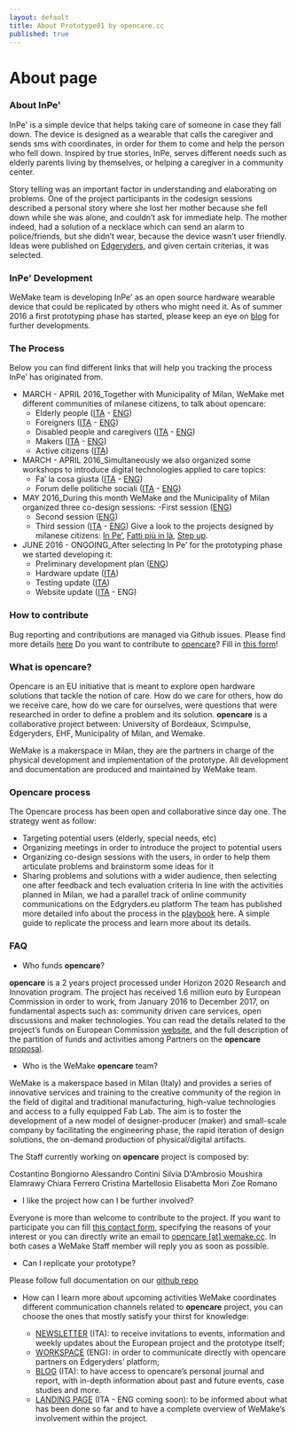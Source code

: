 ```yaml
---
layout: default
title: About Prototype01 by opencare.cc
published: true
---
```


# About page

### About InPe'
InPe' is a simple device that helps taking care of someone in case they fall down. The device is designed as a wearable that calls the caregiver and sends sms with coordinates, in order for them to come and help the person who fell down.  Inspired by true stories, InPe, serves different needs such as elderly parents living by themselves, or helping a caregiver in a community center. 


Story telling was an important factor in understanding and elaborating on problems. One of the project participants in the codesign sessions described a personal story where she lost her mother because she fell down while she was alone, and couldn’t ask for immediate help.  The mother indeed, had a solution of a necklace which can send an alarm to police/friends, but she didn’t wear, because the device wasn’t user friendly. Ideas were published on [Edgeryders](https://edgeryders.eu/en), and given certain criterias, it was selected.  


### InPe' Development
WeMake team is developing InPe' as an open source hardware wearable device that could be replicated by others who might need it.  As of summer 2016 a first prototyping phase has started, please keep an eye on [blog](http://inpe.opencare.cc/blog/) for further developments.


### The Process
Below you can find different links that will help you tracking the process InPe’ has originated from.

- MARCH - APRIL 2016_Together with Municipality of Milan, WeMake met different communities of milanese citizens, to talk about opencare:
	- Elderly people ([ITA](http://wemake.cc/2016/03/10/opencare-e-balera-al-circolo-olmi-a-milano/) - [ENG](https://edgeryders.eu/en/opencare-research/meetings-with-milanese-community-march-12th-2016))
	- Foreigners ([ITA](http://wemake.cc/2016/03/14/opencare-incontra-i-giovani-stranieri-di-villa-pallavicini/) - [ENG](https://edgeryders.eu/en/opencare-research/opencare-outreach-events-meeting-with-migrant))
	- Disabled people and caregivers ([ITA](http://wemake.cc/2016/03/29/opencare-si-presenta-alle-famiglie-con-diverse-abilita/) - [ENG](https://edgeryders.eu/en/opencare-research/opencare-outreach-events-meeting-with-families-with))
	- Makers ([ITA](http://wemake.cc/2016/03/30/opencare-al-genuino-day/) - [ENG](https://edgeryders.eu/en/opencare-research/opencare-medicina-e-cura-opensource-alessandro))
	- Active citizens ([ITA](http://wemake.cc/2016/04/18/opencare-nella-social-street-di-via-san-gottardo/))
- MARCH - APRIL 2016_Simultaneously we also organized some workshops to introduce digital technologies applied to care topics:
	- Fa’ la cosa giusta ([ITA](http://wemake.cc/2016/03/15/opencare-a-fa-la-cosa-giusta/) - [ENG](https://edgeryders.eu/en/opencare-research/prendersi-cura-con-strumenti-open-source-workshop))
	- Forum delle politiche sociali ([ITA](http://wemake.cc/2016/04/05/opencare-al-forum-delle-politiche-sociali-workshop/) - [ENG](https://edgeryders.eu/en/opencare-research/localactivity-prendersi-cura-con-strumenti-open))
- MAY 2016_During this month WeMake and the Municipality of Milan organized three co-design sessions:
	-First session ([ENG](https://edgeryders.eu/en/opencare-research/report-local-activity-co-design))
	- Second session ([ENG](https://edgeryders.eu/en/opencare-research/report-local-activity-co-design-second-session))
	- Third session ([ITA](http://wemake.cc/2016/05/30/annunciamo-il-primo-prototipo-di-opencare/) - [ENG](https://edgeryders.eu/en/opencare-research/report-local-activity-co-design-3))
Give a look to the projects designed by milanese citizens: [In Pe’](https://edgeryders.eu/en/in-p), [Fatti più in là](https://edgeryders.eu/en/fatti-pi-in-l-or-step-aside), [Step up](https://edgeryders.eu/en/step-up).
- JUNE 2016 - ONGOING_After selecting In Pe’ for the prototyping phase we started developing it:
	- Preliminary development plan ([ENG](https://edgeryders.eu/en/opencare-research/prototype01-preliminary-development-plan))
	- Hardware update ([ITA](http://wemake.cc/2016/07/25/aggiornamenti-da-in-pe-primo-prototipo-opencare/))
	- Testing update ([ITA](http://wemake.cc/2016/10/06/novita-da-in-pe-il-braccialetto-che-allerta-in-caso-di-caduta/))
	- Website update ([ITA](http://wemake.cc/2016/10/19/e-online-il-sito-del-primo-prototipo-di-opencare-in-pe/) - ENG)








### How to contribute
Bug reporting and contributions are managed via Github issues. Please find more details [here](https://github.com/opencarecc/inpe/blob/master/README.md#bug-reporting-and-contributions)
Do you want to contribute to [opencare](http://opencare.cc/)? Fill in [this form](https://docs.google.com/forms/d/e/1FAIpQLScTPawmZVqyBLP3UyFSODRTxfCiLVqVclVWYbbVpl_jrXu77w/viewform)!






### What is opencare?
Opencare is an EU initiative that is meant to explore open hardware solutions that tackle the notion of care.  How do we care for others, how do we receive care, how do we care for ourselves, were questions that were researched in order to define a problem and its solution. **opencare** is a collaborative project between: University of Bordeaux, Scimpulse, Edgeryders, EHF, Municipality of Milan, and Wemake. 


WeMake is a makerspace in Milan, they are the partners in charge of the physical development and implementation of the prototype. All development and documentation are produced and maintained by WeMake team.



### Opencare process
The Opencare process has been open and collaborative since day one.  The strategy went as follow:
- Targeting potential users (elderly, special needs, etc)
- Organizing meetings in order to introduce the project to potential users
- Organizing co-design sessions with the users, in order to help them articulate problems and brainstorm some ideas for it
- Sharing problems and solutions with a wider audience, then selecting one after feedback and tech evaluation criteria
In line with the activities planned in Milan, we had a parallel track of online community communications on the Edgryders.eu platform
The team has published more detailed info about the process in the [playbook](http://playbook.opencare.cc/) here. A simple guide to replicate the process and learn more about its details.




### FAQ


- Who funds **opencare**?


**opencare** is a 2 years project processed under Horizon 2020 Research and Innovation program. The project has received 1.6 million euro by European Commission in order to work, from January 2016 to December 2017, on fundamental aspects such as: community driven care services, open discussions and maker technologies.
You can read the details related to the project’s funds on European Commission [website](http://cordis.europa.eu/project/rcn/198824_en.html), and the full description of the partition of funds and activities among Partners on the **opencare** [proposal](https://drive.google.com/file/d/0BxnwAmGNB9t9cTFKT3NLWEFWbXM/view). 


- Who is the WeMake **opencare** team? 


WeMake is a makerspace based in Milan (Italy) and provides a series of innovative services and training to the creative community of the region in the field of digital and traditional manufacturing, high-value technologies and access to a fully equipped Fab Lab.
The aim is to foster the development of a new model of designer-producer (maker) and small-scale company by facilitating the engineering phase, the rapid iteration of design solutions, the on-demand production of physical/digital artifacts.


The Staff currently working on **opencare** project is composed by:


Costantino Bongiorno
Alessandro Contini
Silvia D'Ambrosio
Moushira Elamrawy
Chiara Ferrero
Cristina Martellosio
Elisabetta Mori
Zoe Romano


- I like the project how can I be further involved?


Everyone is more than welcome to contribute to the project. If you want to participate you can fill [this contact form](https://docs.google.com/forms/d/e/1FAIpQLScTPawmZVqyBLP3UyFSODRTxfCiLVqVclVWYbbVpl_jrXu77w/viewform), specifying the reasons of your interest or you can directly write an email to [opencare [at] wemake.cc](mailto:opencare@wemake.cc.In). In both cases a WeMake Staff member will reply you as soon as possible.


- Can I replicate your prototype?

Please follow full documentation on our [github repo](https://github.com/opencarecc)


- How can I learn more about upcoming activities
WeMake coordinates different communication channels related to **opencare** project, you can choose the ones that mostly satisfy your thirst for knowledge:

	- [NEWSLETTER](http://tinyletter.com/WeMakeOpenCare) (ITA): to receive invitations to events, information and weekly updates about the European project and the prototype itself;
	- [WORKSPACE](http://edgeryders.eu/en/opencare-research) (ENG): in order to communicate directly with opencare partners on Edgeryders’ platform;
	- [BLOG](http://wemake.cc/category/opencare/) (ITA): to have access to opencare’s personal journal and report, with in-depth information about past and future events, case studies and more.
	- [LANDING PAGE](http://wemake.cc/opencare/) (ITA - ENG coming soon): to be informed about what has been done so far and to have a complete overview of WeMake’s involvement within the project.
